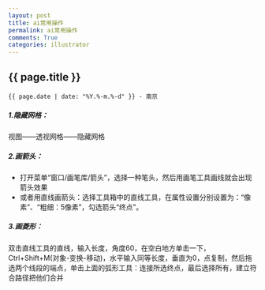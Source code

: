 ```yaml
---
layout: post
title: ai常用操作
permalink: ai常用操作
comments: True
categories: illustrator
---
```


## {{ page.title }}

`{{ page.date | date: "%Y.%-m.%-d" }} - 南京`

##### 1.隐藏网格：  
视图——透视网格——隐藏网格

<!--more-->

##### 2.画箭头：    
* 打开菜单“窗口/画笔库/箭头”，选择一种笔头，然后用画笔工具画线就会出现箭头效果
* 或者用直线画箭头：选择工具箱中的直线工具，在属性设置分别设置为：“像素”、“粗细：5像素”，勾选箭头“终点”。

##### 3.画菱形：  
双击直线工具的直线，输入长度，角度60，在空白地方单击一下，Ctrl+Shift+M(对象-变换-移动)，水平输入同等长度，垂直为0，点复制，然后拖选两个线段的端点，单击上面的弧形工具：连接所选终点，最后选择所有，建立符合路径把他们合并